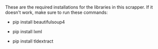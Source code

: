 These are the required installations for the libraries
in this scrapper.
If it doesn't work, make sure to run these commands:

* pip install beautifulsoup4

* pip install lxml

* pip install tldextract